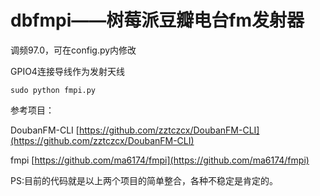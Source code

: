 dbfmpi——树莓派豆瓣电台fm发射器
======

调频97.0，可在config.py内修改

GPIO4连接导线作为发射天线

    sudo python fmpi.py


参考项目：

DoubanFM-CLI [https://github.com/zztczcx/DoubanFM-CLI](https://github.com/zztczcx/DoubanFM-CLI)

fmpi [https://github.com/ma6174/fmpi](https://github.com/ma6174/fmpi)


PS:目前的代码就是以上两个项目的简单整合，各种不稳定是肯定的。
